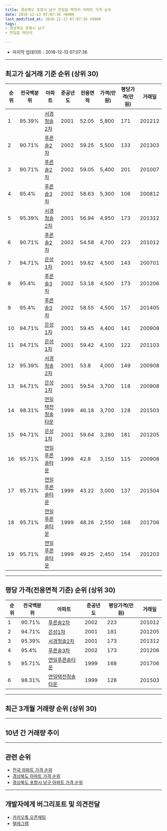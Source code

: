 ```yaml
---
title: 경상북도 포항시 남구 연일읍 택전리 아파트 가격 순위
date: 2018-12-13 07:07:36 +0900
last_modified_at: 2018-12-13 07:07:36 +0900
tags:
- 경상북도 포항시 남구
- 연일읍 택전리

---
```


* 마지막 업데이트 : 2018-12-13 07:07:36

---

## 최고가 실거래 기준 순위 (상위 30)


|순위|전국백분위|아파트|준공년도|전용면적|가격(만원)|평당가격(만원)|거래일|
|---|---|---|---|---|---|---|---|
|1|95.39%|[서경청솔2차](https://search.naver.com/search.naver?query=%EA%B2%BD%EC%83%81%EB%B6%81%EB%8F%84+%ED%8F%AC%ED%95%AD%EC%8B%9C+%EB%82%A8%EA%B5%AC+%EC%97%B0%EC%9D%BC%EC%9D%8D+%ED%83%9D%EC%A0%84%EB%A6%AC+%EC%84%9C%EA%B2%BD%EC%B2%AD%EC%86%942%EC%B0%A8)|2001|52.05|5,800|171|201212|
|2|90.71%|[푸른솔2차](https://search.naver.com/search.naver?query=%EA%B2%BD%EC%83%81%EB%B6%81%EB%8F%84+%ED%8F%AC%ED%95%AD%EC%8B%9C+%EB%82%A8%EA%B5%AC+%EC%97%B0%EC%9D%BC%EC%9D%8D+%ED%83%9D%EC%A0%84%EB%A6%AC+%ED%91%B8%EB%A5%B8%EC%86%942%EC%B0%A8)|2002|59.25|5,500|133|201303|
|3|90.71%|[푸른솔2차](https://search.naver.com/search.naver?query=%EA%B2%BD%EC%83%81%EB%B6%81%EB%8F%84+%ED%8F%AC%ED%95%AD%EC%8B%9C+%EB%82%A8%EA%B5%AC+%EC%97%B0%EC%9D%BC%EC%9D%8D+%ED%83%9D%EC%A0%84%EB%A6%AC+%ED%91%B8%EB%A5%B8%EC%86%942%EC%B0%A8)|2002|59.05|5,400|201|201007|
|4|95.4%|[푸른솔3차](https://search.naver.com/search.naver?query=%EA%B2%BD%EC%83%81%EB%B6%81%EB%8F%84+%ED%8F%AC%ED%95%AD%EC%8B%9C+%EB%82%A8%EA%B5%AC+%EC%97%B0%EC%9D%BC%EC%9D%8D+%ED%83%9D%EC%A0%84%EB%A6%AC+%ED%91%B8%EB%A5%B8%EC%86%943%EC%B0%A8)|2002|58.63|5,300|106|200812|
|5|95.39%|[서경청솔2차](https://search.naver.com/search.naver?query=%EA%B2%BD%EC%83%81%EB%B6%81%EB%8F%84+%ED%8F%AC%ED%95%AD%EC%8B%9C+%EB%82%A8%EA%B5%AC+%EC%97%B0%EC%9D%BC%EC%9D%8D+%ED%83%9D%EC%A0%84%EB%A6%AC+%EC%84%9C%EA%B2%BD%EC%B2%AD%EC%86%942%EC%B0%A8)|2001|56.94|4,950|173|201312|
|6|90.71%|[푸른솔2차](https://search.naver.com/search.naver?query=%EA%B2%BD%EC%83%81%EB%B6%81%EB%8F%84+%ED%8F%AC%ED%95%AD%EC%8B%9C+%EB%82%A8%EA%B5%AC+%EC%97%B0%EC%9D%BC%EC%9D%8D+%ED%83%9D%EC%A0%84%EB%A6%AC+%ED%91%B8%EB%A5%B8%EC%86%942%EC%B0%A8)|2002|54.58|4,700|223|201012|
|7|94.71%|[은성1차](https://search.naver.com/search.naver?query=%EA%B2%BD%EC%83%81%EB%B6%81%EB%8F%84+%ED%8F%AC%ED%95%AD%EC%8B%9C+%EB%82%A8%EA%B5%AC+%EC%97%B0%EC%9D%BC%EC%9D%8D+%ED%83%9D%EC%A0%84%EB%A6%AC+%EC%9D%80%EC%84%B11%EC%B0%A8)|2001|59.62|4,500|143|200701|
|8|95.4%|[푸른솔3차](https://search.naver.com/search.naver?query=%EA%B2%BD%EC%83%81%EB%B6%81%EB%8F%84+%ED%8F%AC%ED%95%AD%EC%8B%9C+%EB%82%A8%EA%B5%AC+%EC%97%B0%EC%9D%BC%EC%9D%8D+%ED%83%9D%EC%A0%84%EB%A6%AC+%ED%91%B8%EB%A5%B8%EC%86%943%EC%B0%A8)|2002|53.18|4,500|173|201206|
|9|95.4%|[푸른솔3차](https://search.naver.com/search.naver?query=%EA%B2%BD%EC%83%81%EB%B6%81%EB%8F%84+%ED%8F%AC%ED%95%AD%EC%8B%9C+%EB%82%A8%EA%B5%AC+%EC%97%B0%EC%9D%BC%EC%9D%8D+%ED%83%9D%EC%A0%84%EB%A6%AC+%ED%91%B8%EB%A5%B8%EC%86%943%EC%B0%A8)|2002|58.55|4,500|157|201405|
|10|94.71%|[은성1차](https://search.naver.com/search.naver?query=%EA%B2%BD%EC%83%81%EB%B6%81%EB%8F%84+%ED%8F%AC%ED%95%AD%EC%8B%9C+%EB%82%A8%EA%B5%AC+%EC%97%B0%EC%9D%BC%EC%9D%8D+%ED%83%9D%EC%A0%84%EB%A6%AC+%EC%9D%80%EC%84%B11%EC%B0%A8)|2001|59.45|4,400|141|200908|
|11|94.71%|[은성1차](https://search.naver.com/search.naver?query=%EA%B2%BD%EC%83%81%EB%B6%81%EB%8F%84+%ED%8F%AC%ED%95%AD%EC%8B%9C+%EB%82%A8%EA%B5%AC+%EC%97%B0%EC%9D%BC%EC%9D%8D+%ED%83%9D%EC%A0%84%EB%A6%AC+%EC%9D%80%EC%84%B11%EC%B0%A8)|2001|59.42|4,100|122|201103|
|12|95.39%|[서경청솔2차](https://search.naver.com/search.naver?query=%EA%B2%BD%EC%83%81%EB%B6%81%EB%8F%84+%ED%8F%AC%ED%95%AD%EC%8B%9C+%EB%82%A8%EA%B5%AC+%EC%97%B0%EC%9D%BC%EC%9D%8D+%ED%83%9D%EC%A0%84%EB%A6%AC+%EC%84%9C%EA%B2%BD%EC%B2%AD%EC%86%942%EC%B0%A8)|2001|53.8|4,000|149|200908|
|13|94.71%|[은성1차](https://search.naver.com/search.naver?query=%EA%B2%BD%EC%83%81%EB%B6%81%EB%8F%84+%ED%8F%AC%ED%95%AD%EC%8B%9C+%EB%82%A8%EA%B5%AC+%EC%97%B0%EC%9D%BC%EC%9D%8D+%ED%83%9D%EC%A0%84%EB%A6%AC+%EC%9D%80%EC%84%B11%EC%B0%A8)|2001|59.54|3,700|118|200908|
|14|98.31%|[연일택전청솔타운](https://search.naver.com/search.naver?query=%EA%B2%BD%EC%83%81%EB%B6%81%EB%8F%84+%ED%8F%AC%ED%95%AD%EC%8B%9C+%EB%82%A8%EA%B5%AC+%EC%97%B0%EC%9D%BC%EC%9D%8D+%ED%83%9D%EC%A0%84%EB%A6%AC+%EC%97%B0%EC%9D%BC%ED%83%9D%EC%A0%84%EC%B2%AD%EC%86%94%ED%83%80%EC%9A%B4)|1999|46.18|3,700|128|201503|
|15|94.71%|[은성1차](https://search.naver.com/search.naver?query=%EA%B2%BD%EC%83%81%EB%B6%81%EB%8F%84+%ED%8F%AC%ED%95%AD%EC%8B%9C+%EB%82%A8%EA%B5%AC+%EC%97%B0%EC%9D%BC%EC%9D%8D+%ED%83%9D%EC%A0%84%EB%A6%AC+%EC%9D%80%EC%84%B11%EC%B0%A8)|2001|59.64|3,280|181|201205|
|16|95.71%|[연일푸른솔타운](https://search.naver.com/search.naver?query=%EA%B2%BD%EC%83%81%EB%B6%81%EB%8F%84+%ED%8F%AC%ED%95%AD%EC%8B%9C+%EB%82%A8%EA%B5%AC+%EC%97%B0%EC%9D%BC%EC%9D%8D+%ED%83%9D%EC%A0%84%EB%A6%AC+%EC%97%B0%EC%9D%BC%ED%91%B8%EB%A5%B8%EC%86%94%ED%83%80%EC%9A%B4)|1999|42.8|3,150|115|200908|
|17|95.71%|[연일푸른솔타운](https://search.naver.com/search.naver?query=%EA%B2%BD%EC%83%81%EB%B6%81%EB%8F%84+%ED%8F%AC%ED%95%AD%EC%8B%9C+%EB%82%A8%EA%B5%AC+%EC%97%B0%EC%9D%BC%EC%9D%8D+%ED%83%9D%EC%A0%84%EB%A6%AC+%EC%97%B0%EC%9D%BC%ED%91%B8%EB%A5%B8%EC%86%94%ED%83%80%EC%9A%B4)|1999|43.22|3,000|137|201504|
|18|95.71%|[연일푸른솔타운](https://search.naver.com/search.naver?query=%EA%B2%BD%EC%83%81%EB%B6%81%EB%8F%84+%ED%8F%AC%ED%95%AD%EC%8B%9C+%EB%82%A8%EA%B5%AC+%EC%97%B0%EC%9D%BC%EC%9D%8D+%ED%83%9D%EC%A0%84%EB%A6%AC+%EC%97%B0%EC%9D%BC%ED%91%B8%EB%A5%B8%EC%86%94%ED%83%80%EC%9A%B4)|1999|48.26|2,550|168|201706|
|19|95.71%|[연일푸른솔타운](https://search.naver.com/search.naver?query=%EA%B2%BD%EC%83%81%EB%B6%81%EB%8F%84+%ED%8F%AC%ED%95%AD%EC%8B%9C+%EB%82%A8%EA%B5%AC+%EC%97%B0%EC%9D%BC%EC%9D%8D+%ED%83%9D%EC%A0%84%EB%A6%AC+%EC%97%B0%EC%9D%BC%ED%91%B8%EB%A5%B8%EC%86%94%ED%83%80%EC%9A%B4)|1999|49.25|2,450|154|201203|


---

## 평당 가격(전용면적 기준) 순위 (상위 30)


|순위|전국백분위|아파트|준공년도|평당가격(만원)|거래일|
|---|---|---|---|---|---|
|1|90.71%|[푸른솔2차](https://search.naver.com/search.naver?query=%EA%B2%BD%EC%83%81%EB%B6%81%EB%8F%84+%ED%8F%AC%ED%95%AD%EC%8B%9C+%EB%82%A8%EA%B5%AC+%EC%97%B0%EC%9D%BC%EC%9D%8D+%ED%83%9D%EC%A0%84%EB%A6%AC+%ED%91%B8%EB%A5%B8%EC%86%942%EC%B0%A8)|2002|223|201012|
|2|94.71%|[은성1차](https://search.naver.com/search.naver?query=%EA%B2%BD%EC%83%81%EB%B6%81%EB%8F%84+%ED%8F%AC%ED%95%AD%EC%8B%9C+%EB%82%A8%EA%B5%AC+%EC%97%B0%EC%9D%BC%EC%9D%8D+%ED%83%9D%EC%A0%84%EB%A6%AC+%EC%9D%80%EC%84%B11%EC%B0%A8)|2001|181|201205|
|3|95.39%|[서경청솔2차](https://search.naver.com/search.naver?query=%EA%B2%BD%EC%83%81%EB%B6%81%EB%8F%84+%ED%8F%AC%ED%95%AD%EC%8B%9C+%EB%82%A8%EA%B5%AC+%EC%97%B0%EC%9D%BC%EC%9D%8D+%ED%83%9D%EC%A0%84%EB%A6%AC+%EC%84%9C%EA%B2%BD%EC%B2%AD%EC%86%942%EC%B0%A8)|2001|173|201312|
|4|95.4%|[푸른솔3차](https://search.naver.com/search.naver?query=%EA%B2%BD%EC%83%81%EB%B6%81%EB%8F%84+%ED%8F%AC%ED%95%AD%EC%8B%9C+%EB%82%A8%EA%B5%AC+%EC%97%B0%EC%9D%BC%EC%9D%8D+%ED%83%9D%EC%A0%84%EB%A6%AC+%ED%91%B8%EB%A5%B8%EC%86%943%EC%B0%A8)|2002|173|201206|
|5|95.71%|[연일푸른솔타운](https://search.naver.com/search.naver?query=%EA%B2%BD%EC%83%81%EB%B6%81%EB%8F%84+%ED%8F%AC%ED%95%AD%EC%8B%9C+%EB%82%A8%EA%B5%AC+%EC%97%B0%EC%9D%BC%EC%9D%8D+%ED%83%9D%EC%A0%84%EB%A6%AC+%EC%97%B0%EC%9D%BC%ED%91%B8%EB%A5%B8%EC%86%94%ED%83%80%EC%9A%B4)|1999|168|201706|
|6|98.31%|[연일택전청솔타운](https://search.naver.com/search.naver?query=%EA%B2%BD%EC%83%81%EB%B6%81%EB%8F%84+%ED%8F%AC%ED%95%AD%EC%8B%9C+%EB%82%A8%EA%B5%AC+%EC%97%B0%EC%9D%BC%EC%9D%8D+%ED%83%9D%EC%A0%84%EB%A6%AC+%EC%97%B0%EC%9D%BC%ED%83%9D%EC%A0%84%EC%B2%AD%EC%86%94%ED%83%80%EC%9A%B4)|1999|128|201503|


---

## 최근 3개월 거래량 순위 (상위 30)


<div style="width:100%;">
    <canvas id="deal_count_ranking" height="250"></canvas>
</div>


<script>
new Chart(document.getElementById("deal_count_ranking"), {
    type: 'horizontalBar',
    data: {
        labels: ['푸른솔3차', '연일택전청솔타운'],
        datasets: [{
            label: '실거래 수',
            data: [1, 1],
            borderColor: "rgba(255, 0, 128, 1)",
            backgroundColor: "rgba(255, 0, 128, 0.5)",
            fill: false,
        }]
    },
    options: {
        responsive: true,
        title: {
            display: true,
            text: '최근 3개월 거래량 순위'
        },
        tooltips: {
            mode: 'index',
            intersect: false,
            callbacks: {
                title: function(tooltipItems, data) {
                    return "실거래 수:";
                },
                label: function(tooltipItem, data) {
                    return data.labels[tooltipItem.index] + ": " + tooltipItem.xLabel;
                }
            }
        },
        hover: {
            mode: 'nearest',
            intersect: true
        },
        scales: {
            xAxes: [{
                display: true,
                scaleLabel: {
                    display: true,
                    labelString: '실거래 수'
                },
                ticks: {
                    suggestedMin: 0,
                }
            }],
            yAxes: [{
                display: true,
                ticks: {
                    autoSkip: false,
                    callback: function(value, index, values) {
                        if (value.length > 15)
                            return value.substr(0, 13) + "...";
                        else
                            return value;
                    }
                },
                scaleLabel: {
                    display: false,
                }
            }]
        }
    }
});

</script>


---

## 10년 간 거래량 추이


<div style="width:100%;">
    <canvas id="deal_progress" height="250"></canvas>
</div>

<script>
new Chart(document.getElementById("deal_progress"), {
    type: 'line',
    data: {
        labels: ['200812','200901','200902','200903','200904','200905','200906','200907','200908','200909','200910','200911','200912','201001','201002','201003','201004','201005','201006','201007','201008','201009','201010','201011','201012','201101','201102','201103','201104','201105','201106','201107','201108','201109','201110','201111','201112','201201','201202','201203','201204','201205','201206','201207','201208','201209','201210','201211','201212','201301','201302','201303','201304','201305','201306','201307','201308','201309','201310','201311','201312','201401','201402','201403','201404','201405','201406','201407','201408','201409','201410','201411','201412','201501','201502','201503','201504','201505','201506','201507','201508','201509','201510','201511','201512','201601','201602','201603','201604','201605','201606','201607','201608','201609','201610','201611','201612','201701','201702','201703','201704','201705','201706','201707','201708','201709','201710','201711','201712','201801','201802','201803','201804','201805','201806','201807','201808','201809','201810','201811','201812'],
        datasets: [{
            label: '실거래 수',
            pointRadius: 1,
            data: [1, 1, 1, 2, 0, 0, 2, 4, 12, 1, 1, 2, 1, 3, 1, 1, 2, 2, 1, 4, 0, 2, 1, 1, 2, 2, 0, 5, 0, 3, 3, 1, 1, 2, 1, 1, 1, 0, 2, 5, 2, 3, 1, 1, 1, 1, 2, 3, 2, 3, 3, 1, 2, 4, 1, 2, 2, 5, 1, 0, 1, 4, 4, 6, 0, 3, 2, 4, 2, 6, 2, 1, 0, 4, 2, 5, 1, 1, 1, 2, 1, 0, 2, 3, 1, 0, 0, 1, 2, 4, 0, 2, 2, 1, 1, 0, 1, 1, 0, 3, 0, 1, 4, 0, 3, 1, 0, 1, 0, 0, 1, 1, 2, 2, 0, 0, 0, 0, 0, 2, 0],
            borderColor: "rgba(255, 201, 14, 1)",
            backgroundColor: "rgba(255, 201, 14, 0.5)",
            fill: true,
        }]
    },
    options: {
        responsive: true,
        title: {
            display: true,
            text: '10년간 거래량 추이'
        },
        tooltips: {
            mode: 'index',
            intersect: false,
        },
        hover: {
            mode: 'nearest',
            intersect: true
        },
        scales: {
            xAxes: [{
                display: true,
                scaleLabel: {
                    display: true,
                    labelString: '년/월'
                }
            }],
            yAxes: [{
                display: true,
                ticks: {
                    suggestedMin: 0,
                },
                scaleLabel: {
                    display: true,
                    labelString: '실거래 수'
                }
            }]
        }
    }
});

</script>


---

## 관련 순위

- [전국 아파트 가격 순위](https://inasie.github.io/apt-ranking/전국)
- [경상북도 아파트 가격 순위](https://inasie.github.io/apt-ranking/경상북도)
- [경상북도 포항시 남구 아파트 가격 순위](https://inasie.github.io/apt-ranking/경상북도-포항시-남구)


---

## 개발자에게 버그리포트 및 의견전달

- [카카오톡 오픈채팅](https://open.kakao.com/o/gLJUAP4)
- [텔레그램](https://t.me/inasie)

